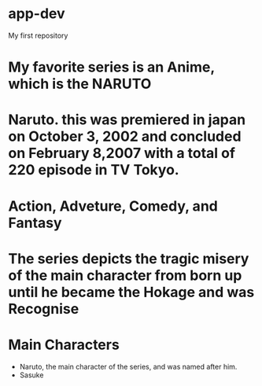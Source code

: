 # app-dev
My first repository
# My favorite series is an Anime, which is the NARUTO
# Naruto. this was premiered in japan on October 3, 2002 and concluded on February 8,2007 with a total of 220 episode in TV Tokyo.
# Action, Adveture, Comedy, and Fantasy
# The series depicts the tragic misery of the main character from born up until he became the Hokage and was Recognise
# Main Characters
  - Naruto, the main character of the series, and was named after him.
  - Sasuke
